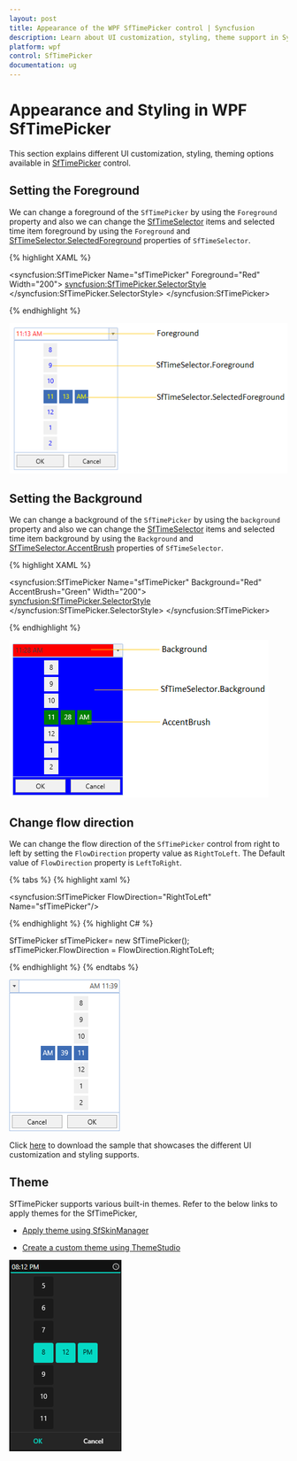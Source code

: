 ```yaml
---
layout: post
title: Appearance of the WPF SfTimePicker control | Syncfusion
description: Learn about UI customization, styling, theme support in Syncfusion WPF SfTimePicker control and more details about the control features.
platform: wpf
control: SfTimePicker
documentation: ug
---
```


# Appearance and Styling in WPF SfTimePicker

This section explains different UI customization, styling, theming options available in [SfTimePicker](https://help.syncfusion.com/cr/wpf/Syncfusion.Windows.Controls.Input.SfTimePicker.html) control.

## Setting the Foreground

We can change a foreground of the `SfTimePicker` by using the `Foreground` property and also we can change the [SfTimeSelector](https://help.syncfusion.com/cr/wpf/Syncfusion.Windows.Controls.Input.SfTimeSelector.html) items and selected time item foreground by using the `Foreground` and [SfTimeSelector.SelectedForeground](https://help.syncfusion.com/cr/wpf/Syncfusion.Windows.Controls.Input.SfTimeSelector.html#Syncfusion_Windows_Controls_Input_SfTimeSelector_SelectedForeground) properties of `SfTimeSelector`.

{% highlight XAML %}

<syncfusion:SfTimePicker Name="sfTimePicker"
                         Foreground="Red"
                         Width="200">
    <syncfusion:SfTimePicker.SelectorStyle>
        <Style TargetType="syncfusion:SfTimeSelector">
            <Setter Property="Foreground" Value="Blue"/>
            <Setter Property="SelectedForeground" Value="Yellow"/>
        </Style>
    </syncfusion:SfTimePicker.SelectorStyle>
</syncfusion:SfTimePicker>

{% endhighlight  %}

![SfTimePicker with various foreground](Features_images/Foreground.png)

## Setting the Background

We can change a background of the `SfTimePicker` by using the `background` property and also we can change the [SfTimeSelector](https://help.syncfusion.com/cr/wpf/Syncfusion.Windows.Controls.Input.SfTimeSelector.html) items and selected time item background by using the `Background` and [SfTimeSelector.AccentBrush](https://help.syncfusion.com/cr/wpf/Syncfusion.Windows.Controls.Input.SfTimePicker.html#Syncfusion_Windows_Controls_Input_SfTimePicker_AccentBrush) properties of `SfTimeSelector`.

{% highlight XAML %}

<syncfusion:SfTimePicker Name="sfTimePicker"
                         Background="Red"
                         AccentBrush="Green"
                 Width="200">
    <syncfusion:SfTimePicker.SelectorStyle>
        <Style TargetType="syncfusion:SfTimeSelector">
            <Setter Property="Background" Value="Blue"/>
        </Style>
    </syncfusion:SfTimePicker.SelectorStyle>
</syncfusion:SfTimePicker>

{% endhighlight  %}

![SfTimePicker with various background](Features_images/Background.png)

## Change flow direction

We can change the flow direction of the `SfTimePicker` control from right to left by setting the `FlowDirection` property value as `RightToLeft`. The Default value of `FlowDirection` property is `LeftToRight`.

{% tabs %}
{% highlight xaml %}

<syncfusion:SfTimePicker FlowDirection="RightToLeft" Name="sfTimePicker"/>

{% endhighlight %}
{% highlight C# %}

SfTimePicker sfTimePicker= new SfTimePicker();
sfTimePicker.FlowDirection = FlowDirection.RightToLeft;

{% endhighlight %}
{% endtabs %}

![SfTimePicker with RightToLeft flow direction](Features_images/Appearance-flowdirection.png)

Click [here](https://github.com/SyncfusionExamples/wpf-time-picker-examples/tree/master/Samples/Apperance) to download the sample that showcases the different UI customization and styling supports.

## Theme

SfTimePicker supports various built-in themes. Refer to the below links to apply themes for the SfTimePicker,

  * [Apply theme using SfSkinManager](https://help.syncfusion.com/wpf/themes/skin-manager)
	
  * [Create a custom theme using ThemeStudio](https://help.syncfusion.com/wpf/themes/theme-studio#creating-custom-theme)

![Setting theme to WPF TimePicker](Features_images/Theme.png)
